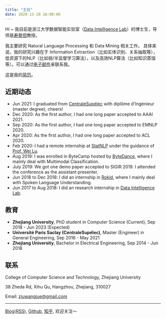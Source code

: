 ```yaml
---
title: "王珏"
date: 2020-12-28 16:00:00
---
```


Hi ~ 我目前是浙江大学数据智能实验室（[Data Intelligence Lab](http://59.111.103.237:8081/)）的博士生，导师是[寿黎但](https://person.zju.edu.cn/en/should)教授。

我主要研究 Natural Language Processing 和 Data Mining 相关工作。 具体来说，我的研究兴趣在于 Information Extraction（比如实体识别、关系抽取等），低资源下的NLP（比如弱/半监督学习算法），以及高效NLP算法（比如知识蒸馏等）。可以通过[电子邮件](mailto:zjuwangjue@gmail.com)来联系我。

这是我的[简历](/about/resume-Jue.Wang.pdf)。

## 近期动态

- Jun 2021: I graduated from [CentraleSupélec](https://www.centralesupelec.fr/) with diplôme d'Ingénieur (master degree), cheers!
- Dec 2020: As the first author, I had one long paper accepted to AAAI 2021.
- Sep 2020: As the first author, I had one long paper accepted to EMNLP 2020.
- Apr 2020: As the first author, I had one long paper accepted to ACL 2020.
- Feb 2020: I had a remote internship at [StatNLP](https://statnlp-research.github.io/) under the guidance of [Prof. Wei Lu](https://istd.sutd.edu.sg/people/faculty/lu-wei).
- Aug 2019: I was enrolled in ByteCamp hosted by [ByteDance](https://bytedance.com/en), where I mainly deal with Multimodal Classification.
- July 2019: We got one demo paper accepted to SIGIR 2019. I attended the conference as the assistant presenter.
- Jun 2018 to Dec 2018: I did an internship in [Rokid](https://www.rokid.com/), where I mainly deal with Spoken Language Understanding.
- Jun 2017 to Aug 2018: I did an research internship in [Data Intelligence Lab](http://59.111.103.237:8081/).

## 教育

- **Zhejiang University**, PhD student in Computer Science (Current), Sep 2018 - Jun 2023 (Expected)
- **Université Paris Saclay (CentraleSupélec)**, Master (Engineer) in General Engineering, Sep 2016 - May 2021
- **Zhejiang University**, Bachelor in Electrical Engineering, Sep 2014 - Jun 2018

## 联系

College of Computer Science and Technology, Zhejiang University

38 Zheda Rd, Xihu Qu, Hangzhou, Zhejiang, 310027

Email: zjuwangjue@gmail.com



---

[Blog](https://blog.lorrin.info)([RSS](https://blog.lorrin.info/atom.xml)), [Github](https://github.com/LorrinWWW), [知乎](https://www.zhihu.com/people/wang-jue-9/activities), 欢迎关注～
